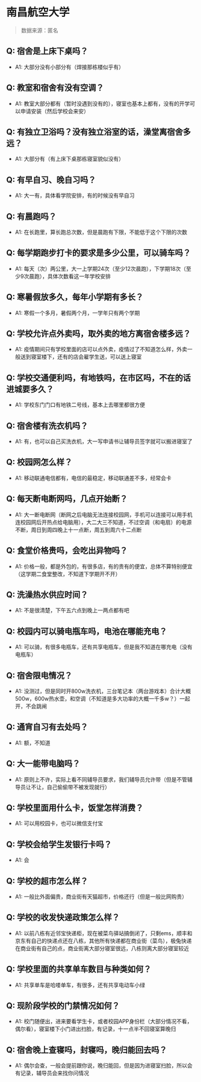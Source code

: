 # 南昌航空大学

> 数据来源：匿名

## Q: 宿舍是上床下桌吗？

- A1: 大部分没有小部分有（焊接那栋楼似乎有）

## Q: 教室和宿舍有没有空调？

- A1: 教室大部分都有（暂时没遇到没有的），寝室也基本上都有，没有的开学可以申请安装（然后学校会来安）

## Q: 有独立卫浴吗？没有独立浴室的话，澡堂离宿舍多远？

- A1: 大部分有（有上床下桌那栋寝室貌似没有）

## Q: 有早自习、晚自习吗？

- A1: 大一有，具体看学院安排，有的时候没有早自习

## Q: 有晨跑吗？

- A1: 在长跑里，算长跑总次数，但是晨跑有下限，不能低于这个下限的次数

## Q: 每学期跑步打卡的要求是多少公里，可以骑车吗？

- A1: 每天（次）两公里，大一上学期24次（至少12次晨跑），下学期18次（至少9次晨跑），具体次数看这一年学校安排

## Q: 寒暑假放多久，每年小学期有多长？

- A1: 寒假一个多月，暑假两个月，一学年只有两个学期

## Q: 学校允许点外卖吗，取外卖的地方离宿舍楼多远？

- A1: 疫情期间只有学校里面的店可以点外卖，疫情过了不知道怎么样，外卖一般送到寝室楼下，还有的店会雇学生送，可以送上寝室

## Q: 学校交通便利吗，有地铁吗，在市区吗，不在的话进城要多久？

- A1: 学校东门门口有地铁二号线，基本上去哪里都很方便

## Q: 宿舍楼有洗衣机吗？

- A1: 有，也可以自己买洗衣机，大一写申请书让辅导员签字就可以搬进寝室了

## Q: 校园网怎么样？

- A1: 移动联通电信都有，电信的最稳定，移动联通差不多，经常会卡

## Q: 每天断电断网吗，几点开始断？

- A1: 大一断电断网（断网之后电脑无法连接校园网，手机可以连接可以用手机连校园网后开热点给电脑用），大二大三不知道，不过空调（和电扇）的电源不断，周日到周四晚上十一点断，周五到周六十二点断

## Q: 食堂价格贵吗，会吃出异物吗？

- A1: 价格一般，都是外包的，有很多店，有的贵有的便宜，总体不算特别便宜（这学期二食堂整改，不知道下学期开不开）

## Q: 洗澡热水供应时间？

- A1: 不是很清楚，下午五六点到晚上一两点都有吧

## Q: 校园内可以骑电瓶车吗，电池在哪能充电？

- A1: 可以骑，有很多电瓶车，还有共享电瓶车，但是我不知道在哪充电（没有电瓶车）

## Q: 宿舍限电情况？

- A1: 没测过，但是同时开800w洗衣机，三台笔记本（两台游戏本）合计大概500w，600w热水壶，和空调（不知道是多大功率的大概一千多w？）一起开，不会跳闸

## Q: 通宵自习有去处吗？

- A1: 额，不知道

## Q: 大一能带电脑吗？

- A1: 原则上不许，实际上看不同辅导员要求，我们辅导员允许带（但是不管辅导员让不让，自己偷偷带不被发现就行）

## Q: 学校里面用什么卡，饭堂怎样消费？

- A1: 可以用校园卡，也可以微信支付宝

## Q: 学校会给学生发银行卡吗？

- A1: 会

## Q: 学校的超市怎么样？

- A1: 一般比外面偏贵，商业街有天猫超市，价格还行（但是一般比网购贵）

## Q: 学校的收发快递政策怎么样？

- A1: 以前八栋有近邻宝快递柜，现在被菜鸟驿站搞倒闭了，只剩ems，顺丰和京东有自己的快递点还在八栋，其他所有快递都在商业街（菜鸟），极兔快递在商业街有自己的点，商业街离大部分寝室很远，八栋则离大部分寝室较近

## Q: 学校里面的共享单车数目与种类如何？

- A1: 共享单车是哈喽单车，有很多，还有共享电动车小绿

## Q: 现阶段学校的门禁情况如何？

- A1: 校门随便出，进来要看学生卡，或者校园APP身份栏（大部分情况不看，偶尔看），寝室楼下小门进出扫脸，有记录，十一点半不回寝室算晚归

## Q: 宿舍晚上查寝吗，封寝吗，晚归能回去吗？

- A1: 偶尔会查，一般会提前跟你说，晚归能回，但是因为进寝室扫脸，所以会有记录，辅导员会来找你问情况

